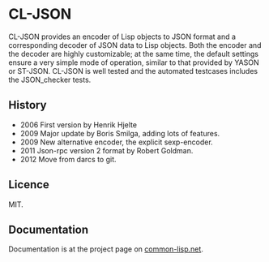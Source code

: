 # CL-JSON

CL-JSON provides an encoder of Lisp objects to JSON format and a
corresponding decoder of JSON data to Lisp objects. Both the encoder
and the decoder are highly customizable; at the same time, the default
settings ensure a very simple mode of operation, similar to that
provided by YASON or ST-JSON. CL-JSON is well tested and the automated
testcases includes the JSON_checker tests.

## History

* 2006 First version by Henrik Hjelte
* 2009 Major update by Boris Smilga, adding lots of features.
* 2009 New alternative encoder, the explicit sexp-encoder.
* 2011 Json-rpc version 2 format by Robert Goldman.
* 2012 Move from darcs to git.

## Licence

MIT.

## Documentation

Documentation is at the project page on [common-lisp.net](http://common-lisp.net/project/cl-json/).
